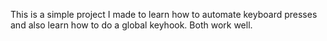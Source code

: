 This is a simple project I made to learn how to automate keyboard presses and also learn how to do a global keyhook. Both work well.
